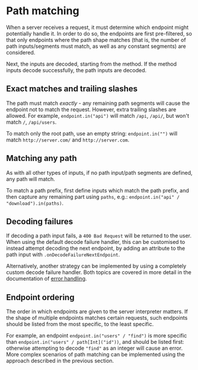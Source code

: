 # Path matching

When a server receives a request, it must determine which endpoint might potentially handle it. In order to do so,
the endpoints are first pre-filtered, so that only endpoints where the path shape matches (that is, the number of
path inputs/segments must match, as well as any constant segments) are considered.

Next, the inputs are decoded, starting from the method. If the method inputs decode successfully, the path inputs 
are decoded. 

## Exact matches and trailing slashes

The path must match *exactly* - any remaining path segments will cause the endpoint not to match the request. 
However, extra trailing slashes are allowed. For example, `endpoint.in("api")` will match `/api`, `/api/`, but won't 
match `/`, `/api/users`.

To match only the root path, use an empty string: `endpoint.in("")` will match `http://server.com/` and
`http://server.com`.

## Matching any path

As with all other types of inputs, if no path input/path segments are defined, any path will match.

To match a path prefix, first define inputs which match the path prefix, and then capture any remaining part using
`paths`, e.g.: `endpoint.in("api" / "download").in(paths)`.

## Decoding failures

If decoding a path input fails, a `400 Bad Request` will be returned to the user. When using the default decode
failure handler, this can be customised to instead attempt decoding the next endpoint, by adding an attribute to the 
path input with `.onDecodeFailureNextEndpoint`.

Alternatively, another strategy can be implemented by using a completely custom decode failure handler. Both
topics are covered in more detail in the documentation of [error handling](errors.md).

## Endpoint ordering

The order in which endpoints are given to the server interpreter matters. If the shape of multiple endpoints matches 
certain requests, such endpoints should be listed from the most specific, to the least specific.

For example, an endpoint `endpoint.in("users" / "find")` is more specific than `endpoint.in("users" / path[Int]("id"))`,
and should be listed first: otherwise attempting to decode `"find"` as an integer will cause an error. More complex 
scenarios of path matching can be implemented using the approach described in the previous section.